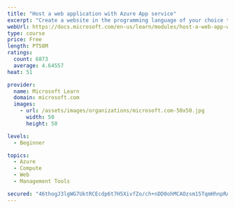 ```yaml
---
title: "Host a web application with Azure App service"
excerpt: "Create a website in the programming language of your choice through the hosted web app platform in Azure App Service."
webUrl: https://docs.microsoft.com/en-us/learn/modules/host-a-web-app-with-azure-app-service/
type: course
price: Free
length: PT58M
ratings:
  count: 6873
  average: 4.64557
heat: 51

provider:
  name: Microsoft Learn
  domain: microsoft.com
  images:
    - url: /assets/images/organizations/microsoft.com-50x50.jpg
      width: 50
      height: 50

levels:
  - Beginner

topics:
  - Azure
  - Compute
  - Web
  - Management Tools

secured: "46thogJ3lgWG7UktRCEcdp6t7H5XivfZo/ch+nDD0ohMCAOzsm15TqmHhnpRAFhlkMfUVLmM13wfEA9FF2HDNxIXjhOuX/EEpLX9x5NUce0+FtZZ7Cte/f6UlE75+I3Rbv2e+ywoEFNz5stBIjnS2GVL93WloAx5oQ3Zt0EPwyak6Q77MYioJ5WIxGyiyJctFKGnN/vNdeB647hV3zX2RtyAfi6JPIBQpPulV0tvlrngN80VJ+bbe7K8RG8lmENQhDHrKSSG1qKvKdCqzyUU4Y1lCEPVnZjayY9rcT2PWbZdB1+17R45aHjrQXgY7VnHtQM5FZ30nj7JuNXMwloZ7KybWSI7BID+0wVySQRyFg0JEOIqUyaLOtA3K3t6wKLIsVlarH43E6aFLV358M+DIGHlM5kGvHKaGSNXuclX83M=;E4ntpa2VK6cmY/OglAKeIQ=="
---
```


